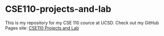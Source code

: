 # CSE110-projects-and-lab
This is my repository for my CSE 110 cource at UCSD. 
Check out my GitHub Pages site: [CSE110 Projects and Lab](https://gir-ma.github.io/CSE110-projects-and-lab/#introduction)
